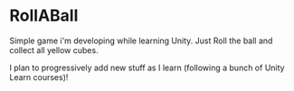 # RollABall
Simple game i'm developing while learning Unity. Just Roll the ball and collect all yellow cubes.

I plan to progressively add new stuff as I learn (following a bunch of Unity Learn courses)!
